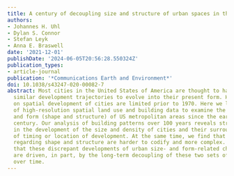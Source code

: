 ```yaml
---
title: A century of decoupling size and structure of urban spaces in the United States
authors:
- Johannes H. Uhl
- Dylan S. Connor
- Stefan Leyk
- Anna E. Braswell
date: '2021-12-01'
publishDate: '2024-06-05T20:56:28.550324Z'
publication_types:
- article-journal
publication: '*Communications Earth and Environment*'
doi: 10.1038/s43247-020-00082-7
abstract: Most cities in the United States of America are thought to have followed
  similar development trajectories to evolve into their present form. However, data
  on spatial development of cities are limited prior to 1970. Here we leverage a compilation
  of high-resolution spatial land use and building data to examine the evolving size
  and form (shape and structure) of US metropolitan areas since the early twentieth
  century. Our analysis of building patterns over 100 years reveals strong regularities
  in the development of the size and density of cities and their surroundings, regardless
  of timing or location of development. At the same time, we find that trajectories
  regarding shape and structure are harder to codify and more complex. We conclude
  that these discrepant developments of urban size- and form-related characteristics
  are driven, in part, by the long-term decoupling of these two sets of attributes
  over time.
---
```


